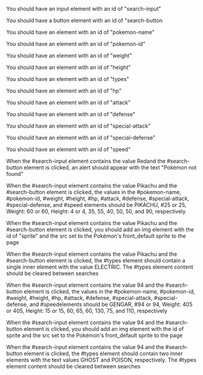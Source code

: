 You should have an input element with an id of "search-input"

You should have a button element with an id of "search-button

You should have an element with an id of "pokemon-name"

You should have an element with an id of "pokemon-id"

You should have an element with an id of "weight"

You should have an element with an id of "height"

You should have an element with an id of "types"

You should have an element with an id of "hp"

You should have an element with an id of "attack"

You should have an element with an id of "defense"

You should have an element with an id of "special-attack"

You should have an element with an id of "special-defense"

You should have an element with an id of "speed"

When the #search-input element contains the value Redand the #search-button element is clicked, an alert should appear with the text "Pokémon not found"

When the #search-input element contains the value Pikachu and the #search-button element is clicked, the values in the #pokemon-name, #pokemon-id, #weight, #height, #hp, #attack, #defense, #special-attack, #special-defense, and #speed elements should be PIKACHU, #25 or 25, Weight: 60 or 60, Height: 4 or 4, 35, 55, 40, 50, 50, and 90, respectively

When the #search-input element contains the value Pikachu and the #search-button element is clicked, you should add an img element with the id of "sprite" and the src set to the Pokémon's front_default sprite to the page

When the #search-input element contains the value Pikachu and the #search-button element is clicked, the #types element should contain a single inner element with the value ELECTRIC. The #types element content should be cleared between searches

When the #search-input element contains the value 94 and the #search-button element is clicked, the values in the #pokemon-name, #pokemon-id, #weight, #height, #hp, #attack, #defense, #special-attack, #special-defense, and #speedelements should be GENGAR, #94 or 94, Weight: 405 or 405, Height: 15 or 15, 60, 65, 60, 130, 75, and 110, respectively

When the #search-input element contains the value 94 and the #search-button element is clicked, you should add an img element with the id of sprite and the src set to the Pokémon's front_default sprite to the page

When the #search-input element contains the value 94 and the #search-button element is clicked, the #types element should contain two inner elements with the text values GHOST and POISON, respectively. The #types element content should be cleared between searches
